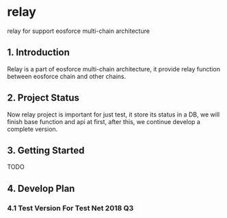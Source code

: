 # relay

relay for support eosforce multi-chain architecture

## 1. Introduction

Relay is a part of eosforce multi-chain architecture, it provide relay function between eosforce chain and other chains.

## 2. Project Status

Now relay project is important for just test, it store its status in a DB, we will finish base function and api at first,
after this, we continue develop a complete version.

## 3. Getting Started

TODO

## 4. Develop Plan

### 4.1 Test Version For Test Net 2018 Q3
